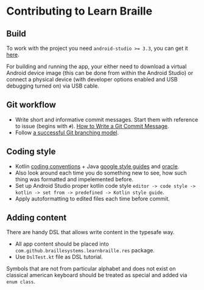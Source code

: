 # Contributing to Learn Braille

## Build

To work with the project you need `android-studio >= 3.3`, you can get it [here](https:://developer.android.com/studio).

For building and running the app, your either need to download a virtual Android device image (this can be done from within the Android Studio) or connect a physical device (with developer options enabled and USB debugging turned on) via USB cable.

## Git workflow

- Write short and informative commit messages. Start them with reference to issue (begins with `#`). [How to Write a Git Commit Message](https://chris.beams.io/posts/git-commit/).
- Follow [a successful Git branching model](https://nvie.com/posts/a-successful-git-branching-model/).

## Coding style

- Kotlin [coding conventions](https://kotlinlang.org/docs/reference/coding-conventions.html) + Java [google style guides](https://google.github.io/styleguide/javaguide.html) and [oracle](https://www.oracle.com/technetwork/java/codeconvtoc-136057.html).
- Also look around each time you do something new to see, how such thing was formatted and impelemented before.
- Set up Android Studio proper kotlin code style `editor -> code style -> kotlin -> set from -> predefined -> Kotlin style guide`.
- Apply autoformatting to edited files each time before commit.

## Adding content

There are handy DSL that allows write content in the typesafe way.

- All app content should be placed into `com.github.braillesystems.learnbraille.res` package.
- Use `DslTest.kt` file as DSL tutorial.

Symbols that are not from particular alphabet and does not exist on classical american keyboard should be treated as special and added via `enum class`.
